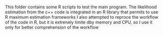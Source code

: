 This folder contains some R scripts to test the main program.
The likelihood estimation from the c++ code is integrated in an R library that permits to use R maximum estimation frameworks
I also attempted to reproce the workflow of the code in R, but it is extrenely limite dby memory and CPU, so I use it only for better comprehension of the workflow


